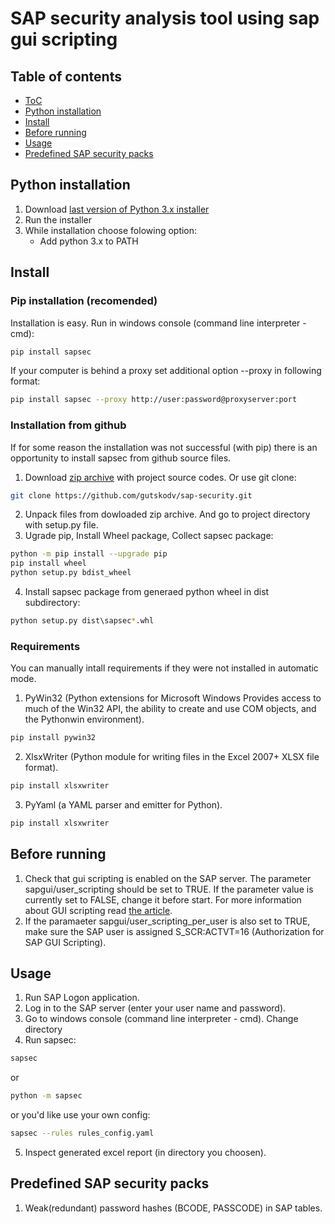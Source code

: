 # SAP security analysis tool using sap gui scripting

## Table of contents

* [ToC](#table-of-contents)
* [Python installation](#python-installation)
* [Install](#install)
* [Before running](#before-running)
* [Usage](#usage)
* [Predefined SAP security packs](#predefined-sap-security-packs)

## Python installation
1. Download [last version of Python 3.x installer](https://www.python.org/downloads/)
2. Run the installer
3. While installation choose folowing option:
    - Add python 3.x to PATH

## Install

### Pip installation (recomended)
Installation is easy. Run in windows console (command line interpreter - cmd):
```sh
pip install sapsec
```
If your computer is behind a proxy set additional option --proxy in following format: 
```sh
pip install sapsec --proxy http://user:password@proxyserver:port
```

### Installation from github
If for some reason the installation was not successful (with pip) there is an opportunity to install sapsec from github source files.
1. Download [zip archive](https://github.com/gutskodv/sap-security/archive/master.zip) with project source codes. Or use git clone:
```sh
git clone https://github.com/gutskodv/sap-security.git
```
2. Unpack files from dowloaded zip archive. And go to project directory with setup.py file.
3. Ugrade pip, Install Wheel package, Collect sapsec package:
```sh
python -m pip install --upgrade pip
pip install wheel
python setup.py bdist_wheel
```
4. Install sapsec package from generaed python wheel in dist subdirectory:
```sh
python setup.py dist\sapsec*.whl
```

### Requirements
You can manually intall requirements if they were not installed in automatic mode.
1. PyWin32 (Python extensions for Microsoft Windows Provides access to much of the Win32 API, the ability to create and use COM objects, and the Pythonwin environment).
```sh
pip install pywin32
```
2. XlsxWriter (Python module for writing files in the Excel 2007+ XLSX file format).
```sh
pip install xlsxwriter
```
3. PyYaml (a YAML parser and emitter for Python).
```sh
pip install xlsxwriter
```

## Before running
1. Сheck that gui scripting is enabled on the SAP server. The parameter sapgui/user_scripting should be set to TRUE. If the parameter value is currently set to FALSE, change it before start. For more information about GUI scripting read [the article](https://blogs.sap.com/2012/10/08/introduction-to-sap-gui-scripting/).
2. If the paramaeter sapgui/user_scripting_per_user is also set to TRUE, make sure the SAP user is assigned S_SCR:ACTVT=16 (Authorization for SAP GUI Scripting).

## Usage
1. Run SAP Logon application.
2. Log in to the SAP server (enter your user name and password).
3. Go to windows console (command line interpreter - cmd). Change directory
4. Run sapsec:
```sh
sapsec
```
or
```sh
python -m sapsec
```
or you'd like use your own config:
```sh
sapsec --rules rules_config.yaml
```

5. Inspect generated excel report (in directory you choosen).

## Predefined SAP security packs
1. Weak(redundant) password hashes (BCODE, PASSCODE) in SAP tables.
